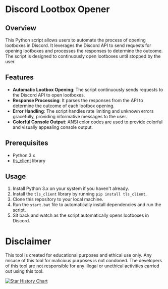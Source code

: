 # Discord Lootbox Opener

## Overview

This Python script allows users to automate the process of opening lootboxes in Discord. It leverages the Discord API to send requests for opening lootboxes and processes the responses to determine the outcome. The script is designed to continuously open lootboxes until stopped by the user.

## Features

- **Automatic Lootbox Opening**: The script continuously sends requests to the Discord API to open lootboxes.
- **Response Processing**: It parses the responses from the API to determine the outcome of each lootbox opening.
- **Error Handling**: The script handles rate limiting and unknown errors gracefully, providing informative messages to the user.
- **Colorful Console Output**: ANSI color codes are used to provide colorful and visually appealing console output.

## Prerequisites

- Python 3.x
- [tls_client](https://github.com/DiscordHackWeek/tls_client) library

## Usage

1. Install Python 3.x on your system if you haven't already.
2. Install the `tls_client` library by running `pip install tls_client`.
3. Clone this repository to your local machine.
4. Run the `start.bat` file to automatically install dependencies and run the script.
5. Sit back and watch as the script automatically opens lootboxes in Discord.


# Disclaimer
This tool is created for educational purposes and ethical use only. Any misuse of this tool for malicious purposes is not condoned. The developers of this tool are not responsible for any illegal or unethical activities carried out using this tool.

[![Star History Chart](https://api.star-history.com/svg?repos=JOY6IX9INE/Discord-Lootbox-Opener&type=Date)](https://star-history.t9t.io/#JOY6IX9INE/Discord-Lootbox-Opener&Date)

